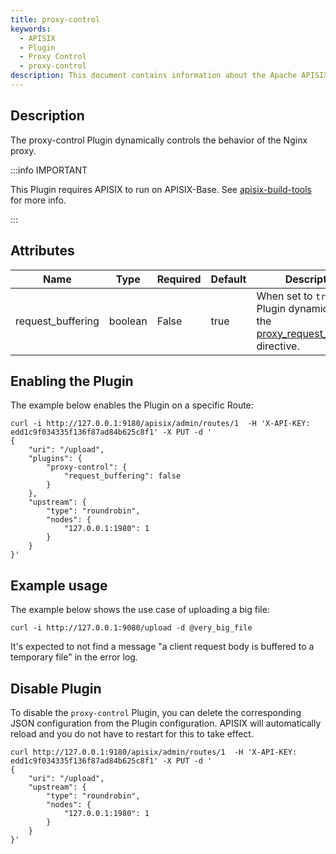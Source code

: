 ```yaml
---
title: proxy-control
keywords:
  - APISIX
  - Plugin
  - Proxy Control
  - proxy-control
description: This document contains information about the Apache APISIX proxy-control Plugin.
---
```


<!--
#
# Licensed to the Apache Software Foundation (ASF) under one or more
# contributor license agreements.  See the NOTICE file distributed with
# this work for additional information regarding copyright ownership.
# The ASF licenses this file to You under the Apache License, Version 2.0
# (the "License"); you may not use this file except in compliance with
# the License.  You may obtain a copy of the License at
#
#     http://www.apache.org/licenses/LICENSE-2.0
#
# Unless required by applicable law or agreed to in writing, software
# distributed under the License is distributed on an "AS IS" BASIS,
# WITHOUT WARRANTIES OR CONDITIONS OF ANY KIND, either express or implied.
# See the License for the specific language governing permissions and
# limitations under the License.
#
-->

## Description

The proxy-control Plugin dynamically controls the behavior of the Nginx proxy.

:::info IMPORTANT

This Plugin requires APISIX to run on APISIX-Base. See [apisix-build-tools](https://github.com/api7/apisix-build-tools) for more info.

:::

## Attributes

| Name              | Type    | Required | Default | Description                                                                                                                                                                 |
| ----------------- | ------- | -------- | ------- | --------------------------------------------------------------------------------------------------------------------------------------------------------------------------- |
| request_buffering | boolean | False    | true    | When set to `true`, the Plugin dynamically sets the [proxy_request_buffering](https://nginx.org/en/docs/http/ngx_http_proxy_module.html#proxy_request_buffering) directive. |

## Enabling the Plugin

The example below enables the Plugin on a specific Route:

```shell
curl -i http://127.0.0.1:9180/apisix/admin/routes/1  -H 'X-API-KEY: edd1c9f034335f136f87ad84b625c8f1' -X PUT -d '
{
    "uri": "/upload",
    "plugins": {
        "proxy-control": {
            "request_buffering": false
        }
    },
    "upstream": {
        "type": "roundrobin",
        "nodes": {
            "127.0.0.1:1980": 1
        }
    }
}'
```

## Example usage

The example below shows the use case of uploading a big file:

```shell
curl -i http://127.0.0.1:9080/upload -d @very_big_file
```

It's expected to not find a message "a client request body is buffered to a temporary file" in the error log.

## Disable Plugin

To disable the `proxy-control` Plugin, you can delete the corresponding JSON configuration from the Plugin configuration. APISIX will automatically reload and you do not have to restart for this to take effect.

```shell
curl http://127.0.0.1:9180/apisix/admin/routes/1  -H 'X-API-KEY: edd1c9f034335f136f87ad84b625c8f1' -X PUT -d '
{
    "uri": "/upload",
    "upstream": {
        "type": "roundrobin",
        "nodes": {
            "127.0.0.1:1980": 1
        }
    }
}'
```
